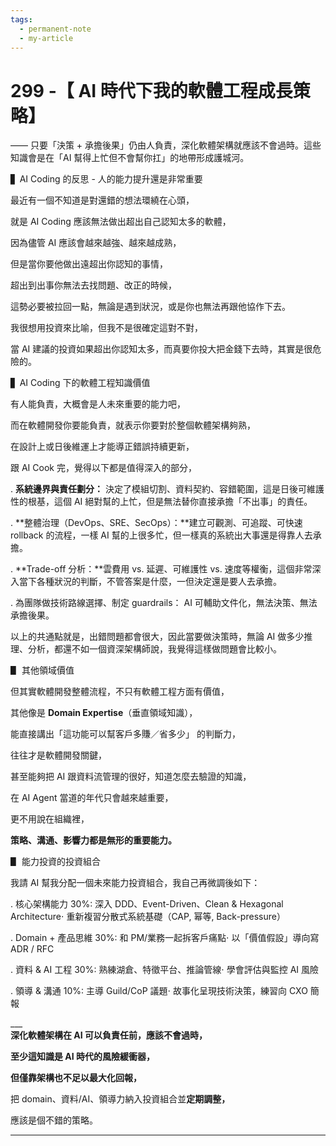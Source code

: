 ```yaml
---
tags:
  - permanent-note
  - my-article
---
```

# 299 -【 **AI 時代下我的軟體工程成長策略**】

—— 只要「決策 + 承擔後果」仍由人負責，深化軟體架構就應該不會過時。這些知識會是在「AI 幫得上忙但不會幫你扛」的地帶形成護城河。



▋ AI Coding 的反思 - 人的能力提升還是非常重要



最近有一個不知道是對還錯的想法環繞在心頭，



就是 AI  Coding 應該無法做出超出自己認知太多的軟體，



因為儘管 AI 應該會越來越強、越來越成熟，



但是當你要他做出遠超出你認知的事情，



超出到出事你無法去找問題、改正的時候，



這勢必要被拉回一點，無論是遇到狀況，或是你也無法再跟他協作下去。



我很想用投資來比喻，但我不是很確定這對不對，



當 AI 建議的投資如果超出你認知太多，而真要你投大把金錢下去時，其實是很危險的。





▋ AI Coding 下的軟體工程知識價值

有人能負責，大概會是人未來重要的能力吧，



而在軟體開發你要能負責，就表示你要對於整個軟體架構夠熟，



在設計上或日後維運上才能導正錯誤持續更新，



跟 AI Cook 完，覺得以下都是值得深入的部分，



. **系統邊界與責任劃分：** 決定了模組切割、資料契約、容錯範圍，這是日後可維護性的根基，這個 AI 絕對幫的上忙，但是無法替你直接承擔「不出事」的責任。



. **整體治理（DevOps、SRE、SecOps）：**建立可觀測、可追蹤、可快速 rollback 的流程，一樣 AI 幫的上很多忙，但一樣真的系統出大事還是得靠人去承擔。



. **Trade-off 分析：**雲費用 vs. 延遲、可維護性 vs. 速度等權衡，這個非常深入當下各種狀況的判斷，不管答案是什麼，一但決定還是要人去承擔。



. 為團隊做技術路線選擇、制定 guardrails： AI 可輔助文件化，無法決策、無法承擔後果。



以上的共通點就是，出錯問題都會很大，因此當要做決策時，無論 AI 做多少推理、分析，都還不如一個資深架構師說，我覺得這樣做問題會比較小。



▋ 其他領域價值

但其實軟體開發整體流程，不只有軟體工程方面有價值，



其他像是 **Domain Expertise**（垂直領域知識），



能直接講出「這功能可以幫客戶多賺／省多少」 的判斷力，



往往才是軟體開發關鍵，



甚至能夠把 AI 跟資料流管理的很好，知道怎麼去驗證的知識，



在 AI Agent 當道的年代只會越來越重要，



更不用說在組織裡，



**策略、溝通、影響力都是無形的重要能力。**



▋ 能力投資的投資組合

我請 AI 幫我分配一個未來能力投資組合，我自己再微調後如下：

. 核心架構能力 30%: 深入 DDD、Event-Driven、Clean & Hexagonal Architecture⋅ 重新複習分散式系統基礎（CAP, 幂等, Back-pressure）

. Domain + 產品思維 30%: 和 PM/業務一起拆客戶痛點⋅ 以「價值假設」導向寫 ADR / RFC

. 資料 & AI 工程 30%:  熟練湖倉、特徵平台、推論管線⋅ 學會評估與監控 AI 風險

. 領導 & 溝通 10%: 主導 Guild/CoP 議題⋅ 故事化呈現技術決策，練習向 CXO 簡報



\__\_\
**深化軟體架構在 AI 可以負責任前，應該不會過時，**

**至少這知識是 AI 時代的風險緩衝器，**

**但僅靠架構也不足以最大化回報，**

 把 domain、資料/AI、領導力納入投資組合並**定期調整，**

應該是個不錯的策略。

---